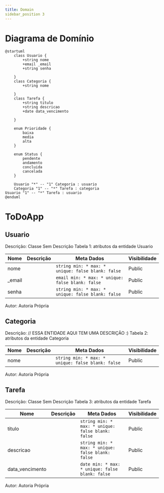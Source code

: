 ```yaml
---
title: Domain
sidebar_position 3
---
```


# Diagrama de Domínio
```plantuml
@startuml
	class Usuario {
		+string nome
		+email _email
		+string senha

	}
	class Categoria {
		+string nome

	}
	class Tarefa {
		+string titulo
		+string descricao
		+date data_vencimento

	}

	enum Prioridade {
		baixa
		media
		alta
	}

	enum Status {
		pendente
		andamento
		concluida
		cancelada
	}
	
	Usuario "*" -- "1" Categoria : usuario
	Categoria "1" -- "*" Tarefa : categoria	
Usuario "1" -- "*" Tarefa : usuario
@enduml
```


# ToDoApp

## Usuario
Descrição: Classe Sem Descrição
Tabela 1: atributos da entidade Usuario

|Nome|Descrição|Meta Dados|Visibilidade|
|-|-|-|-|
|nome||`string min: * max: * unique: false blank: false`|Public|
|_email||`email min: * max: * unique: false blank: false`|Public|
|senha||`string min: * max: * unique: false blank: false`|Public|

Autor: Autoria Própria

## Categoria
Descrição: // ESSA ENTIDADE AQUI TEM UMA DESCRIÇÃO :)
Tabela 2: atributos da entidade Categoria

|Nome|Descrição|Meta Dados|Visibilidade|
|-|-|-|-|
|nome||`string min: * max: * unique: false blank: false`|Public|

Autor: Autoria Própria

## Tarefa
Descrição: Classe Sem Descrição
Tabela 3: atributos da entidade Tarefa

|Nome|Descrição|Meta Dados|Visibilidade|
|-|-|-|-|
|titulo||`string min: * max: * unique: false blank: false`|Public|
|descricao||`string min: * max: * unique: false blank: false`|Public|
|data_vencimento||`date min: * max: * unique: false blank: false`|Public|

Autor: Autoria Própria